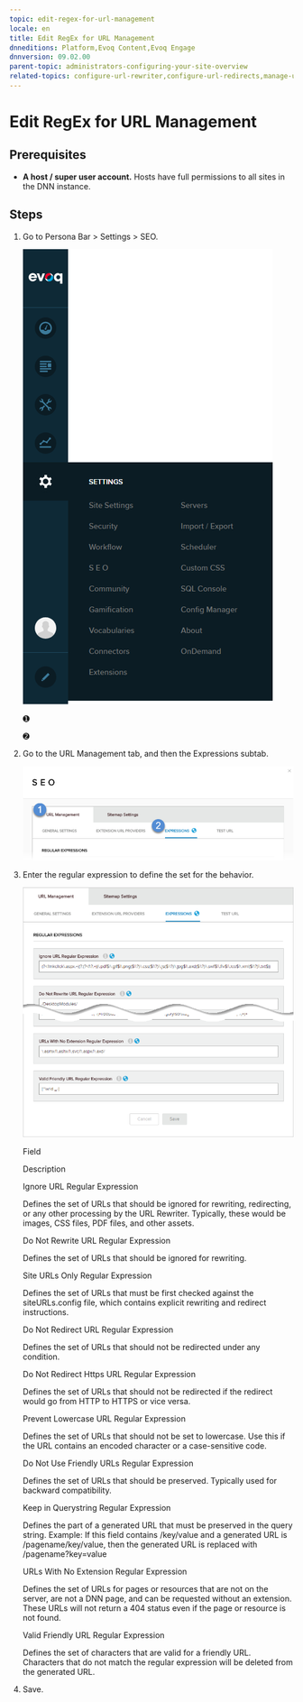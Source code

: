 ```yaml
---
topic: edit-regex-for-url-management
locale: en
title: Edit RegEx for URL Management
dnneditions: Platform,Evoq Content,Evoq Engage
dnnversion: 09.02.00
parent-topic: administrators-configuring-your-site-overview
related-topics: configure-url-rewriter,configure-url-redirects,manage-url-providers,test-url-generation
---
```


# Edit RegEx for URL Management

## Prerequisites

*   **A host / super user account.** Hosts have full permissions to all sites in the DNN instance.

## Steps

1.  Go to Persona Bar \> Settings \> SEO.
    
    ![Persona Bar > Settings > SEO](img/scr-pbar-host-Settings-E91.png)
    
    ➊
    
    ➋
    
2.  Go to the URL Management tab, and then the Expressions subtab.
    
    ![URL Management > Expressions](img/scr-pbtabs-host-Settings-SEO-URLManagement-Expressions-E91.png)
    
3.  Enter the regular expression to define the set for the behavior.
    
      
    
    ![URL Management > Expressions](img/scr-SEO-URLManagement-Expressions-E91.png)
    
      
    
    Field
    
    Description
    
    Ignore URL Regular Expression
    
    Defines the set of URLs that should be ignored for rewriting, redirecting, or any other processing by the URL Rewriter. Typically, these would be images, CSS files, PDF files, and other assets.
    
    Do Not Rewrite URL Regular Expression
    
    Defines the set of URLs that should be ignored for rewriting.
    
    Site URLs Only Regular Expression
    
    Defines the set of URLs that must be first checked against the siteURLs.config file, which contains explicit rewriting and redirect instructions.
    
    Do Not Redirect URL Regular Expression
    
    Defines the set of URLs that should not be redirected under any condition.
    
    Do Not Redirect Https URL Regular Expression
    
    Defines the set of URLs that should not be redirected if the redirect would go from HTTP to HTTPS or vice versa.
    
    Prevent Lowercase URL Regular Expression
    
    Defines the set of URLs that should not be set to lowercase. Use this if the URL contains an encoded character or a case-sensitive code.
    
    Do Not Use Friendly URLs Regular Expression
    
    Defines the set of URLs that should be preserved. Typically used for backward compatibility.
    
    Keep in Querystring Regular Expression
    
    Defines the part of a generated URL that must be preserved in the query string. Example: If this field contains /key/value and a generated URL is /pagename/key/value, then the generated URL is replaced with /pagename?key=value
    
    URLs With No Extension Regular Expression
    
    Defines the set of URLs for pages or resources that are not on the server, are not a DNN page, and can be requested without an extension. These URLs will not return a 404 status even if the page or resource is not found.
    
    Valid Friendly URL Regular Expression
    
    Defines the set of characters that are valid for a friendly URL. Characters that do not match the regular expression will be deleted from the generated URL.
    
4.  Save.